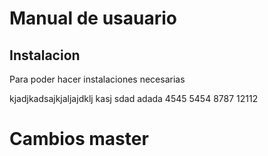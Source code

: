 # Manual de usauario

## Instalacion 
Para poder hacer instalaciones necesarias

kjadjkadsajkjaljajdklj kasj 
sdad
adada
4545
5454
8787
12112


# Cambios master

